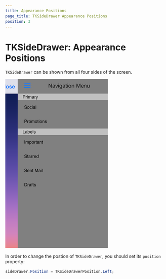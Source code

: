 ```yaml
---
title: Appearance Positions
page_title: TKSideDrawer Appearance Positions
position: 3
---
```


# TKSideDrawer: Appearance Positions

<code>TKSideDrawer</code> can be shown from all four sides of the screen.

<img src="../images/sidedrawer-positions001.png"/>

In order to change the postion of <code>TKSideDrawer</code>, you should set its <code>position</code> property:

<snippet id='drawer-position'/>

<snippet id='drawer-position-swift'/>

```C#
sideDrawer.Position = TKSideDrawerPosition.Left;
```
